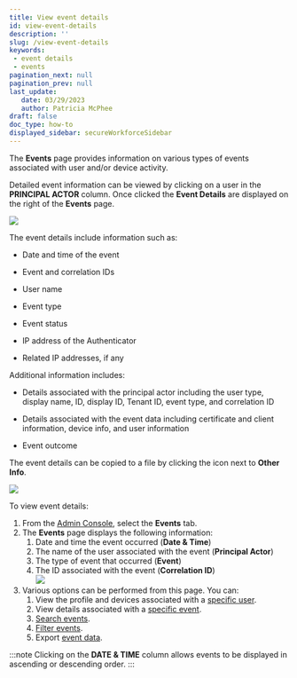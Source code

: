 ```yaml
---
title: View event details
id: view-event-details
description: ''
slug: /view-event-details
keywords: 
 - event details
 - events
pagination_next: null
pagination_prev: null
last_update: 
   date: 03/29/2023
   author: Patricia McPhee
draft: false
doc_type: how-to
displayed_sidebar: secureWorkforceSidebar
--- 
```


The **Events** page provides information on various types of events associated with user and/or device activity. 


Detailed event information can be viewed by clicking on a user in the **PRINCIPAL ACTOR** column. Once clicked the **Event Details** are displayed on the right of the **Events** page.

![](/images/admin/events/eveent_details.PNG)

The event details include information such as:

- Date and time of the event
    
- Event and correlation IDs
    
- User name
    
- Event type
    
- Event status
    
- IP address of the Authenticator
    
- Related IP addresses, if any
    

Additional information includes:

- Details associated with the principal actor including the user type, display name, ID, display ID, Tenant ID, event type, and correlation ID
    
- Details associated with the event data including certificate and client information, device info, and user information
    
- Event outcome
    

The event details can be copied to a file by clicking the icon next to **Other Info**.

![](/images/admin/events/events_other_info.PNG)


To view event details:

1.  From the [Admin Console](../platform/admin-console.md), select the **Events** tab.
2.  The **Events** page displays the following information:
    1.  Date and time the event occurred (**Date & Time**)
    2.  The name of the user associated with the event (**Principal Actor**)
    3.  The type of event that occurred (**Event**)
    4.  The ID associated with the event (**Correlation ID**)  
        ![](/images/events/events_match_count1.PNG)
3.  Various options can be performed from this page. You can:
    1.  View the profile and devices associated with a [specific user](../data-events/view-user-profile.md).
    2.  View details associated with a [specific event](../data-events/view-event-details.md).
    3.  [Search events](../data-events/search-events.md).
	4.	[Filter events](../data-events/filtering-events.md).
    5.  Export [event data](../data-events/exporting-event-data.md).

:::note
Clicking on the **DATE & TIME** column allows events to be displayed in ascending or descending order.
:::

